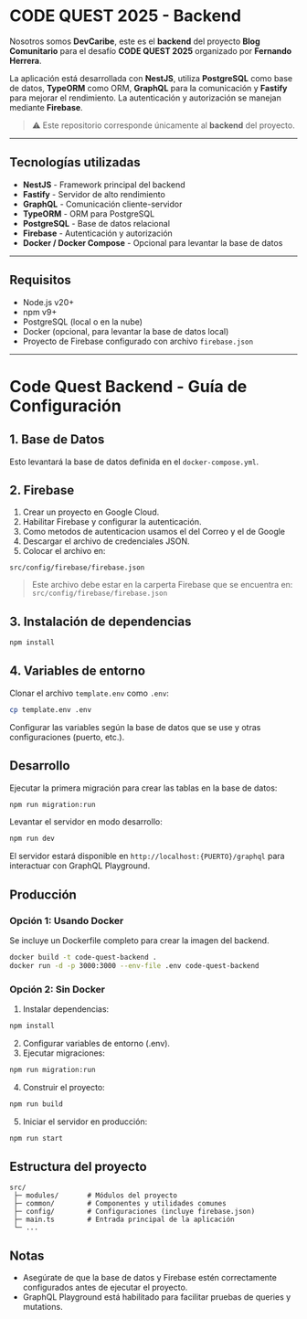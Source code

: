 # CODE QUEST 2025 - Backend

Nosotros somos **DevCaribe**, este es el **backend** del proyecto **Blog Comunitario** para el desafío **CODE QUEST 2025** organizado por **Fernando Herrera**.

La aplicación está desarrollada con **NestJS**, utiliza **PostgreSQL** como base de datos, **TypeORM** como ORM, **GraphQL** para la comunicación y **Fastify** para mejorar el rendimiento. La autenticación y autorización se manejan mediante **Firebase**.

> ⚠️ Este repositorio corresponde únicamente al **backend** del proyecto.

---

## Tecnologías utilizadas

- **NestJS** - Framework principal del backend
- **Fastify** - Servidor de alto rendimiento
- **GraphQL** - Comunicación cliente-servidor
- **TypeORM** - ORM para PostgreSQL
- **PostgreSQL** - Base de datos relacional
- **Firebase** - Autenticación y autorización
- **Docker / Docker Compose** - Opcional para levantar la base de datos

---

## Requisitos

- Node.js v20+
- npm v9+
- PostgreSQL (local o en la nube)
- Docker (opcional, para levantar la base de datos local)
- Proyecto de Firebase configurado con archivo `firebase.json`

---

# Code Quest Backend - Guía de Configuración

## 1. Base de Datos

Esto levantará la base de datos definida en el `docker-compose.yml`.

## 2. Firebase

1. Crear un proyecto en Google Cloud.
2. Habilitar Firebase y configurar la autenticación.
3. Como metodos de autenticacion usamos el del Correo y el de Google
4. Descargar el archivo de credenciales JSON.
5. Colocar el archivo en:

```
src/config/firebase/firebase.json
```

> Este archivo debe estar en la carperta Firebase que se encuentra en:
>  `src/config/firebase/firebase.json`

## 3. Instalación de dependencias

```bash
npm install
```

## 4. Variables de entorno

Clonar el archivo `template.env` como `.env`:

```bash
cp template.env .env
```

Configurar las variables según la base de datos que se use y otras configuraciones (puerto, etc.).

## Desarrollo

Ejecutar la primera migración para crear las tablas en la base de datos:

```bash
npm run migration:run
```

Levantar el servidor en modo desarrollo:

```bash
npm run dev
```

El servidor estará disponible en `http://localhost:{PUERTO}/graphql` para interactuar con GraphQL Playground.

## Producción

### Opción 1: Usando Docker

Se incluye un Dockerfile completo para crear la imagen del backend.

```bash
docker build -t code-quest-backend .
docker run -d -p 3000:3000 --env-file .env code-quest-backend
```

### Opción 2: Sin Docker

1. Instalar dependencias:

```bash
npm install
```

2. Configurar variables de entorno (.env).
3. Ejecutar migraciones:

```bash
npm run migration:run
```

4. Construir el proyecto:

```bash
npm run build
```

5. Iniciar el servidor en producción:

```bash
npm run start
```

## Estructura del proyecto

```
src/
 ├─ modules/       # Módulos del proyecto
 ├─ common/        # Componentes y utilidades comunes
 ├─ config/        # Configuraciones (incluye firebase.json)
 ├─ main.ts        # Entrada principal de la aplicación
 └─ ...
```

## Notas

* Asegúrate de que la base de datos y Firebase estén correctamente configurados antes de ejecutar el proyecto.
* GraphQL Playground está habilitado para facilitar pruebas de queries y mutations.
